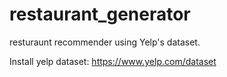 # restaurant_generator
resturaunt recommender using Yelp's dataset.

Install yelp dataset: https://www.yelp.com/dataset
